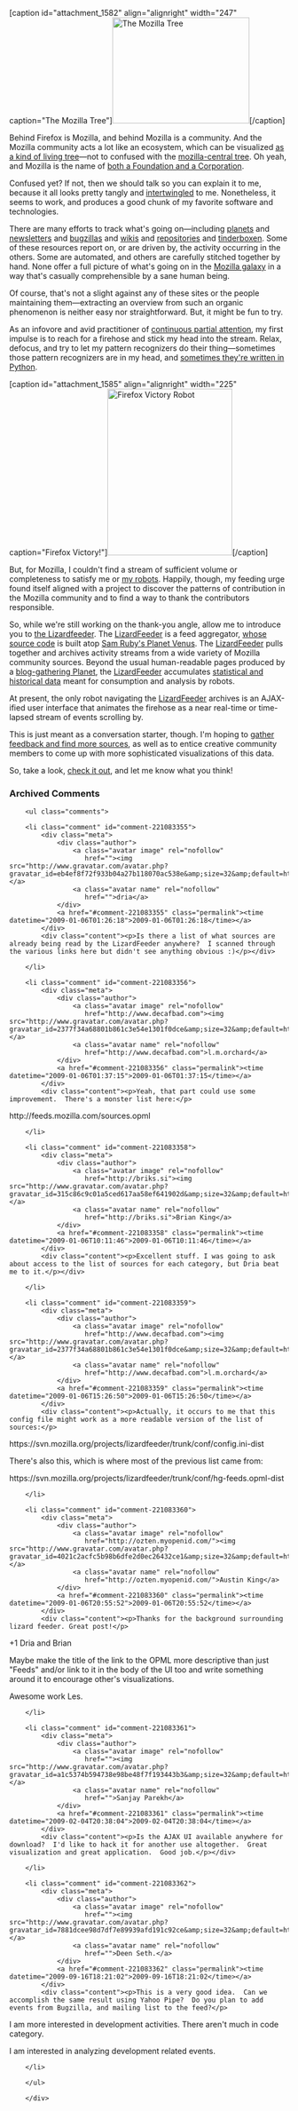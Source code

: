 [caption id="attachment_1582" align="alignright" width="247" caption="The Mozilla Tree"]<a href="http://blog.lizardwrangler.com/2008/07/29/the-mozilla-tree/"><img src="http://decafbad.com/blog/wp-content/uploads/2009/01/moz-tree.jpg" alt="The Mozilla Tree" title="moz-tree" width="247" height="191" class="size-full wp-image-1582" /></a>[/caption]

Behind Firefox is Mozilla, and behind Mozilla is a community.  And the Mozilla community acts a lot like an ecosystem, which can be visualized [as a kind of living tree][tree]—not to confused with the [mozilla-central tree][mctree].  Oh yeah, and Mozilla is the name of [both a Foundation and a Corporation][mocofo].

Confused yet?  If not, then we should talk so you can explain it to me, because it all looks pretty tangly and [intertwingled][inter] to me.  Nonetheless, it seems to work, and produces a good chunk of my favorite software and technologies.

There are many efforts to track what's going on—including [planets][planet] and [newsletters][about] and [bugzillas][bugzilla] and [wikis][wikis] and [repositories][repos] and [tinderboxen][tinderbox].  Some of these resources report on, or are driven by, the activity occurring in the others.  Some are automated, and others are carefully stitched together by hand.  None offer a full picture of what's going on in the [Mozilla galaxy][galaxy] in a way that's casually comprehensible by a sane human being.

Of course, that's not a slight against any of these sites or the people maintaining them—extracting an overview from such an organic phenomenon is neither easy nor straightforward.  But, it might be fun to try.

As an infovore and avid practitioner of [continuous partial attention][firehose], my first impulse is to reach for a firehose and stick my head into the stream.  Relax, defocus, and try to let my pattern recognizers do their thing—sometimes those pattern recognizers are in my head, and [sometimes they're written in Python][popularlinks].

[caption id="attachment_1585" align="alignright" width="225" caption="Firefox Victory!"]<a href="http://www.flickr.com/photos/intothefuzz/2571283860/in/set-72157605179678562/"><img src="http://decafbad.com/blog/wp-content/uploads/2009/01/robo-225x300.jpg" alt="Firefox Victory Robot" title="firefox-victory" width="225" height="300" class="size-medium wp-image-1585" /></a>[/caption]

But, for Mozilla, I couldn't find a stream of sufficient volume or completeness to satisfy me or [my robots][myrobots].  Happily, though, my feeding urge found itself aligned with a project to discover the patterns of contribution in the Mozilla community and to find a way to thank the contributors responsible.

So, while we're still working on the thank-you angle, allow me to introduce you to [the Lizardfeeder][lizardfeeder].  The [LizardFeeder][lizardfeeder] is a feed aggregator, [whose source code][lizardcode] is built atop [Sam Ruby's Planet Venus][venus]. The [LizardFeeder][lizardfeeder] pulls together and archives activity streams from a wide variety of Mozilla community sources.  Beyond the usual human-readable pages produced by a [blog-gathering Planet][planet], the [LizardFeeder][lizardfeeder] accumulates [statistical and historical data][jsondata] meant for consumption and analysis by robots.

At present, the only robot navigating the [LizardFeeder][lizardfeeder] archives is an AJAX-ified user interface that animates the firehose as a near real-time or time-lapsed stream of events scrolling by.  

This is just meant as a conversation starter, though.  I'm hoping to [gather feedback and find more sources][requests], as well as to entice creative community members to come up with more sophisticated visualizations of this data.  

So, take a look, [check it out][lizardfeeder], and let me know what you think!

[myrobots]: http://www.digitpress.com/dpsoundz/destroyhimrobots.wav
[inter]: http://en.wikipedia.org/wiki/Intertwingularity
[mocofo]: http://www.mozilla.org/reorganization/
[mctree]: https://developer.mozilla.org/en/mozilla-central
[galaxy]: http://ascher.ca/blog/2008/06/19/whats-mozillas-scope-what-should-it-be/
[popularlinks]: http://decafbad.com/hgwebdir.cgi/hacking_rss_and_atom/file/f7a85b9fd48a/ch15_popular_links.py
[jsondata]: http://feeds.mozilla.com/archives/index.json
[lizardcode]: https://svn.mozilla.org/projects/lizardfeeder/trunk/
[venus]: http://www.intertwingly.net/code/venus/
[lizardfeeder]: http://feeds.mozilla.com/
[firehose]: http://decafbad.com/blog/2005/09/23/the-zen-of-firehose-drinking
[tinderbox]: http://tinderbox.mozilla.org/showbuilds.cgi?tree=Firefox
[repos]: http://hg.mozilla.org/
[wikis]: https://wiki.mozilla.org/WeeklyUpdates/2009-01-05
[bugzilla]: https://bugzilla.mozilla.org/
[planet]: http://planet.mozilla.org/
[about]: http://blog.mozilla.com/about_mozilla/
[tree]: http://blog.lizardwrangler.com/2008/07/29/the-mozilla-tree/
[requests]: https://bugzilla.mozilla.org/show_bug.cgi?id=469838

<div id="comments" class="comments archived-comments">
            <h3>Archived Comments</h3>
            
        <ul class="comments">
            
        <li class="comment" id="comment-221083355">
            <div class="meta">
                <div class="author">
                    <a class="avatar image" rel="nofollow" 
                       href=""><img src="http://www.gravatar.com/avatar.php?gravatar_id=eb4ef8f72f933b04a27b118070ac538e&amp;size=32&amp;default=http://mediacdn.disqus.com/1320279820/images/noavatar32.png"/></a>
                    <a class="avatar name" rel="nofollow" 
                       href="">dria</a>
                </div>
                <a href="#comment-221083355" class="permalink"><time datetime="2009-01-06T01:26:18">2009-01-06T01:26:18</time></a>
            </div>
            <div class="content"><p>Is there a list of what sources are already being read by the LizardFeeder anywhere?  I scanned through the various links here but didn't see anything obvious :)</p></div>
            
        </li>
    
        <li class="comment" id="comment-221083356">
            <div class="meta">
                <div class="author">
                    <a class="avatar image" rel="nofollow" 
                       href="http://www.decafbad.com"><img src="http://www.gravatar.com/avatar.php?gravatar_id=2377f34a68801b861c3e54e1301f0dce&amp;size=32&amp;default=http://mediacdn.disqus.com/1320279820/images/noavatar32.png"/></a>
                    <a class="avatar name" rel="nofollow" 
                       href="http://www.decafbad.com">l.m.orchard</a>
                </div>
                <a href="#comment-221083356" class="permalink"><time datetime="2009-01-06T01:37:15">2009-01-06T01:37:15</time></a>
            </div>
            <div class="content"><p>Yeah, that part could use some improvement.  There's a monster list here:</p>

<p>http://feeds.mozilla.com/sources.opml</p></div>
            
        </li>
    
        <li class="comment" id="comment-221083358">
            <div class="meta">
                <div class="author">
                    <a class="avatar image" rel="nofollow" 
                       href="http://briks.si"><img src="http://www.gravatar.com/avatar.php?gravatar_id=315c86c9c01a5ced617aa58ef641902d&amp;size=32&amp;default=http://mediacdn.disqus.com/1320279820/images/noavatar32.png"/></a>
                    <a class="avatar name" rel="nofollow" 
                       href="http://briks.si">Brian King</a>
                </div>
                <a href="#comment-221083358" class="permalink"><time datetime="2009-01-06T10:11:46">2009-01-06T10:11:46</time></a>
            </div>
            <div class="content"><p>Excellent stuff. I was going to ask about access to the list of sources for each category, but Dria beat me to it.</p></div>
            
        </li>
    
        <li class="comment" id="comment-221083359">
            <div class="meta">
                <div class="author">
                    <a class="avatar image" rel="nofollow" 
                       href="http://www.decafbad.com"><img src="http://www.gravatar.com/avatar.php?gravatar_id=2377f34a68801b861c3e54e1301f0dce&amp;size=32&amp;default=http://mediacdn.disqus.com/1320279820/images/noavatar32.png"/></a>
                    <a class="avatar name" rel="nofollow" 
                       href="http://www.decafbad.com">l.m.orchard</a>
                </div>
                <a href="#comment-221083359" class="permalink"><time datetime="2009-01-06T15:26:50">2009-01-06T15:26:50</time></a>
            </div>
            <div class="content"><p>Actually, it occurs to me that this config file might work as a more readable version of the list of sources:</p>

<p>https://svn.mozilla.org/projects/lizardfeeder/trunk/conf/config.ini-dist</p>

<p>There's also this, which is where most of the previous list came from: </p>

<p>https://svn.mozilla.org/projects/lizardfeeder/trunk/conf/hg-feeds.opml-dist</p></div>
            
        </li>
    
        <li class="comment" id="comment-221083360">
            <div class="meta">
                <div class="author">
                    <a class="avatar image" rel="nofollow" 
                       href="http://ozten.myopenid.com/"><img src="http://www.gravatar.com/avatar.php?gravatar_id=4021c2acfc5b98b6dfe2d0ec26432ce1&amp;size=32&amp;default=http://mediacdn.disqus.com/1320279820/images/noavatar32.png"/></a>
                    <a class="avatar name" rel="nofollow" 
                       href="http://ozten.myopenid.com/">Austin King</a>
                </div>
                <a href="#comment-221083360" class="permalink"><time datetime="2009-01-06T20:55:52">2009-01-06T20:55:52</time></a>
            </div>
            <div class="content"><p>Thanks for the background surrounding lizard feeder. Great post!</p>

<p>+1 Dria and Brian</p>

<p>Maybe make the title of the link to the OPML more descriptive than just "Feeds" and/or link to it in the body of the UI too and write something around it to encourage other's visualizations.</p>

<p>Awesome work Les.</p></div>
            
        </li>
    
        <li class="comment" id="comment-221083361">
            <div class="meta">
                <div class="author">
                    <a class="avatar image" rel="nofollow" 
                       href=""><img src="http://www.gravatar.com/avatar.php?gravatar_id=a1c5374b594738e98be48f7f193443b3&amp;size=32&amp;default=http://mediacdn.disqus.com/1320279820/images/noavatar32.png"/></a>
                    <a class="avatar name" rel="nofollow" 
                       href="">Sanjay Parekh</a>
                </div>
                <a href="#comment-221083361" class="permalink"><time datetime="2009-02-04T20:38:04">2009-02-04T20:38:04</time></a>
            </div>
            <div class="content"><p>Is the AJAX UI available anywhere for download?  I'd like to hack it for another use altogether.  Great visualization and great application.  Good job.</p></div>
            
        </li>
    
        <li class="comment" id="comment-221083362">
            <div class="meta">
                <div class="author">
                    <a class="avatar image" rel="nofollow" 
                       href=""><img src="http://www.gravatar.com/avatar.php?gravatar_id=7881dcee98d7df7e89939afd191c92ce&amp;size=32&amp;default=http://mediacdn.disqus.com/1320279820/images/noavatar32.png"/></a>
                    <a class="avatar name" rel="nofollow" 
                       href="">Deen Seth.</a>
                </div>
                <a href="#comment-221083362" class="permalink"><time datetime="2009-09-16T18:21:02">2009-09-16T18:21:02</time></a>
            </div>
            <div class="content"><p>This is a very good idea.  Can we accomplish the same result using Yahoo Pipe?  Do you plan to add events from Bugzilla, and mailing list to the feed?</p>

<p>I am more interested in development activities.  There aren't much in code category.</p>

<p>I am interested in analyzing development related events.</p></div>
            
        </li>
    
        </ul>
    
        </div>
    